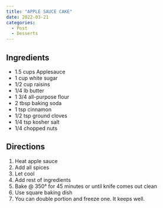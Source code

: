 ```yaml
---
title: "APPLE SAUCE CAKE"
date: 2022-03-21
categories:
  - Post
  - Desserts
---
```

## Ingredients

* 1.5 cups Applesauce
* 1 cup white sugar
* 1/2 cup raisins
* 1/4 lb butter
* 1 3/4 all-purpose flour
* 2 tbsp baking soda
* 1 tsp cinnamon
* 1/2 tsp ground cloves
* 1/4 tsp kosher salt
* 1/4 chopped nuts


## Directions
1. Heat apple sauce
2. Add all spices
3. Let cool
4. Add rest of ingredients
5. Bake @ 350° for 45 minutes or until knife comes out clean
6. Use square baking dish
7. You can double portion and freeze one. It keeps well.
